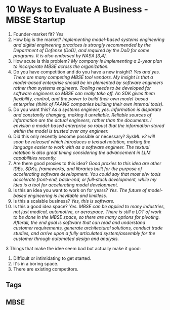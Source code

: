 # 10 Ways to Evaluate A Business - MBSE Startup

1. Founder-market fit? *Yes*  
2. How big is the market? *Implementing model-based systems engineering and digital engineering practices is strongly recommended by the Department of Defense (DoD), and required by the DoD for some programs. It is also endorsed by NASA [3,4].*  
3. How acute is this problem? *My company is implementing a 2-year plan to incorporate MBSE across the organization.*  
4. Do you have competition and do you have a new insight? *Yes and yes. There are many competing MBSE tool vendors. My insight is that a model-based enterprise should be im
plemented by software engineers rather than systems engineers. Tooling needs to be developed for software engineers so MBSE can really take off. An SDK gives them flexibility, control, and the power to build their own model-based enterprise (think of FAANG companies building their own internal tools).*  
5. Do you want this? *As a systems engineer, yes. Information is disparate and constantly changing, making it unreliable. Reliable sources of information are the actual engineers, rather than the documents. I envision a model-based enterprise so robust that the information stored within the model is trusted over any engineer.*  
6. Did this only recently become possible or necessary? *SysML v2 will soon be released which introduces a textual notation, making the language easier to work with as a software engineer. The textual notation is also great timing considering the advancement in LLM capabilities recently.*  
7. Are there good proxies to this idea? *Good proxies to this idea are other IDEs, SDKs, frameworks, and libraries built for the purpose of accelerating software development. You could say that most s/w tools accelerate front-end, back-end, or full-stack development, while my idea is a tool for accelerating model development.*  
8. Is this an idea you want to work on for years? *Yes. The future of model-based engineering is inevitable and limitless.*  
9. Is this a scalable business? *Yes, this is software.*  
10. Is this a good idea space? *Yes. MBSE can be applied to many industries, not just medical, automotive, or aerospace. There is still a LOT of work to be done in the MBSE space, so there are many options for pivoting. Afterall, the end goal is software that can read and understand customer requirements, generate architectural solutions, conduct trade studies, and arrive upon a fully articulated system/assembly for the customer through automated design and analysis.*  

3 Things that make the idee seem bad but actually make it good:  
1. Difficult or intimidating to get started.  
2. It's in a boring space.  
3. There are existing competitors.  

## Tags
## MBSE
